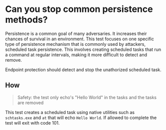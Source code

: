 # Can you stop common persistence methods?

Persistence is a common goal of many adversaries. It increases their chances of survival in an environment. This test focuses on one specific type of persistence mechanism that is commonly used by attackers, scheduled task persistence. This involves creating scheduled tasks that run a command at regular intervals, making it more difficult to detect and remove.

Endpoint protection should detect and stop the unathorized scheduled task.

## How

> Safety: the test only echo's "Hello World" in the tasks and the tasks are removed

This test creates a scheduled task using native utilities such as `schtasks.exe` and `at` that will echo `Hello World`. If allowed to complete the test will exit with code 101.